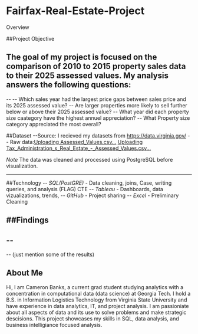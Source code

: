 # Fairfax-Real-Estate-Project

Overview

##Project Objective

The goal of my project is focused on the comparison of 2010 to 2015 property sales data to their 2025 assessed values. My analysis answers the following questions:
--
--
-- Which sales year had the largest price gaps between sales price and its 2025 assessed value?
-- Are larger properties more likely to sell further below or above their 2025 assessed value?
-- What year did each property size caategory have the highest annuel appreciation?
-- What Property size category appreciated the most overall? 


##Dataset
--Source: I recieved my datasets from https://data.virginia.gov/
-- Raw data:[Uploading Assessed_Values.csv…]()
            [Uploading  Tax_Administration_s_Real_Estate_-_Assessed_Values.csv…]()


*Note* The data was cleaned and processed using PostgreSQL before visualization.

---

##Technology
-- *SQL(PostGRE)* - Data cleaning, joins, Case, writing queries, and analysis  (FLAG) CTE
-- *Tableau* - Dashboards, data vizualizations, trends,
-- *GitHub* - Project sharing
-- *Excel* - Preliminary Cleaning

##Findings
-- 
--
--
--
(just mention some of the results)


## About Me
Hi, I am Cameron Banks, a current grad student studying analytics with a concentration in computational data (data science) at Georgia Tech. I hold a B.S. in Information Logistics Technology from Virginia State University and have experience in data analytics, IT, and project analysis. I am passioniate about all aspects of data and its use to solve problems and make strategic descisions. This project showcases my skills in SQL, data analysis, and business intelligiance focused analysis.
